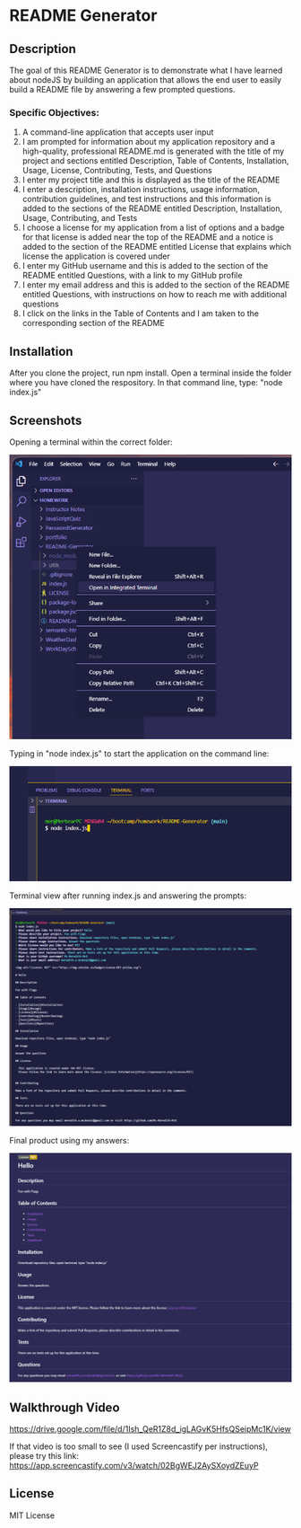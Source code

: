 # README Generator

## Description
The goal of this README Generator is to demonstrate what I have learned about nodeJS by building an application that allows the end user to easily build a README file by answering a few prompted questions.

### Specific Objectives:
1.  A command-line application that accepts user input
2.  I am prompted for information about my application repository and a high-quality, professional README.md is generated with the title of my project and sections entitled Description, Table of Contents, Installation, Usage, License, Contributing, Tests, and Questions
3. I enter my project title and this is displayed as the title of the README
4. I enter a description, installation instructions, usage information, contribution guidelines, and test instructions and this information is added to the sections of the README entitled Description, Installation, Usage, Contributing, and Tests
5. I choose a license for my application from a list of options and a badge for that license is added near the top of the README and a notice is added to the section of the README entitled License that explains which license the application is covered under
6.  I enter my GitHub username and this is added to the section of the README entitled Questions, with a link to my GitHub profile
7. I enter my email address and this is added to the section of the README entitled Questions, with instructions on how to reach me with additional questions
8. I click on the links in the Table of Contents and I am taken to the corresponding section of the README


## Installation
After you clone the project, run npm install.
Open a terminal inside the folder where you have cloned the respository. 
In that command line, type: "node index.js"


## Screenshots
Opening a terminal within the correct folder:

![Open Terminal](./images/openTerminal.png)

Typing in "node index.js" to start the application on the command line:

![Start Application Command](./images/startApplicationCommand.png)

Terminal view after running index.js and answering the prompts:

![Index JS in Node](./images/nodeIndexJS.png)

Final product using my answers:

![Final Sample Markdown](./images/finalSampleMarkdown.png)

## Walkthrough Video 
https://drive.google.com/file/d/1Ish_QeR1Z8d_igLAGvK5HfsQSeipMc1K/view

If that video is too small to see (I used Screencastify per instructions), please try this link:
https://app.screencastify.com/v3/watch/02BgWEJ2AySXoydZEuyP

## License
MIT License